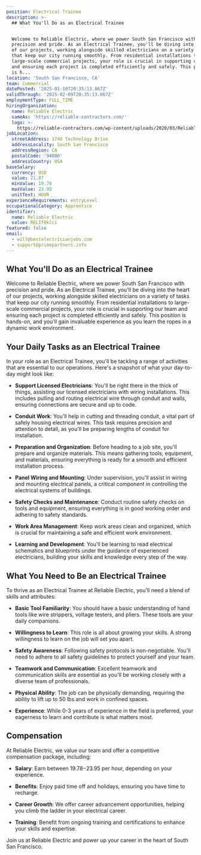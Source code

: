 ```yaml
---
position: Electrical Trainee
description: >-
  ## What You'll Do as an Electrical Trainee


  Welcome to Reliable Electric, where we power South San Francisco with
  precision and pride. As an Electrical Trainee, you'll be diving into the heart
  of our projects, working alongside skilled electricians on a variety of tasks
  that keep our city running smoothly. From residential installations to
  large-scale commercial projects, your role is crucial in supporting our team
  and ensuring each project is completed efficiently and safely. This position
  is h...
location: 'South San Francisco, CA'
team: Commercial
datePosted: '2025-01-10T20:35:13.867Z'
validThrough: '2025-02-09T20:35:13.867Z'
employmentType: FULL_TIME
hiringOrganization:
  name: Reliable Electric
  sameAs: 'https://reliable-contractors.com/'
  logo: >-
    https://reliable-contractors.com/wp-content/uploads/2020/03/Reliable-Electric-Logo.jpg
jobLocation:
  streetAddress: 1746 Technology Drive
  addressLocality: South San Francisco
  addressRegion: CA
  postalCode: '94080'
  addressCountry: USA
baseSalary:
  currency: USD
  value: 21.87
  minValue: 19.78
  maxValue: 23.95
  unitText: HOUR
experienceRequirements: entryLevel
occupationalCategory: Apprentice
identifier:
  name: Reliable Electric
  value: RELIf0klci
featured: false
email:
  - will@bestelectricianjobs.com
  - support@primepartners.info
---
```




## What You'll Do as an Electrical Trainee

Welcome to Reliable Electric, where we power South San Francisco with precision and pride. As an Electrical Trainee, you'll be diving into the heart of our projects, working alongside skilled electricians on a variety of tasks that keep our city running smoothly. From residential installations to large-scale commercial projects, your role is crucial in supporting our team and ensuring each project is completed efficiently and safely. This position is hands-on, and you'll gain invaluable experience as you learn the ropes in a dynamic work environment.

## Your Daily Tasks as an Electrical Trainee

In your role as an Electrical Trainee, you'll be tackling a range of activities that are essential to our operations. Here's a snapshot of what your day-to-day might look like:

- **Support Licensed Electricians**: You'll be right there in the thick of things, assisting our licensed electricians with wiring installations. This includes pulling and routing electrical wire through conduit and walls, ensuring connections are secure and up to code.
  
- **Conduit Work**: You'll help in cutting and threading conduit, a vital part of safely housing electrical wires. This task requires precision and attention to detail, as you'll be preparing lengths of conduit for installation.
  
- **Preparation and Organization**: Before heading to a job site, you'll prepare and organize materials. This means gathering tools, equipment, and materials, ensuring everything is ready for a smooth and efficient installation process.

- **Panel Wiring and Mounting**: Under supervision, you'll assist in wiring and mounting electrical panels, a critical component in controlling the electrical systems of buildings.

- **Safety Checks and Maintenance**: Conduct routine safety checks on tools and equipment, ensuring everything is in good working order and adhering to safety standards.

- **Work Area Management**: Keep work areas clean and organized, which is crucial for maintaining a safe and efficient work environment.

- **Learning and Development**: You'll be learning to read electrical schematics and blueprints under the guidance of experienced electricians, building your skills and knowledge every step of the way.

## What You Need to Be an Electrical Trainee

To thrive as an Electrical Trainee at Reliable Electric, you'll need a blend of skills and attributes:

- **Basic Tool Familiarity**: You should have a basic understanding of hand tools like wire strippers, voltage testers, and pliers. These tools are your daily companions.

- **Willingness to Learn**: This role is all about growing your skills. A strong willingness to learn on the job will set you apart.

- **Safety Awareness**: Following safety protocols is non-negotiable. You'll need to adhere to all safety guidelines to protect yourself and your team.

- **Teamwork and Communication**: Excellent teamwork and communication skills are essential as you'll be working closely with a diverse team of professionals.

- **Physical Ability**: The job can be physically demanding, requiring the ability to lift up to 50 lbs and work in confined spaces.

- **Experience**: While 0-3 years of experience in the field is preferred, your eagerness to learn and contribute is what matters most.

## Compensation

At Reliable Electric, we value our team and offer a competitive compensation package, including:

- **Salary**: Earn between $19.78-$23.95 per hour, depending on your experience.

- **Benefits**: Enjoy paid time off and holidays, ensuring you have time to recharge.

- **Career Growth**: We offer career advancement opportunities, helping you climb the ladder in your electrical career.

- **Training**: Benefit from ongoing training and certifications to enhance your skills and expertise.

Join us at Reliable Electric and power up your career in the heart of South San Francisco.